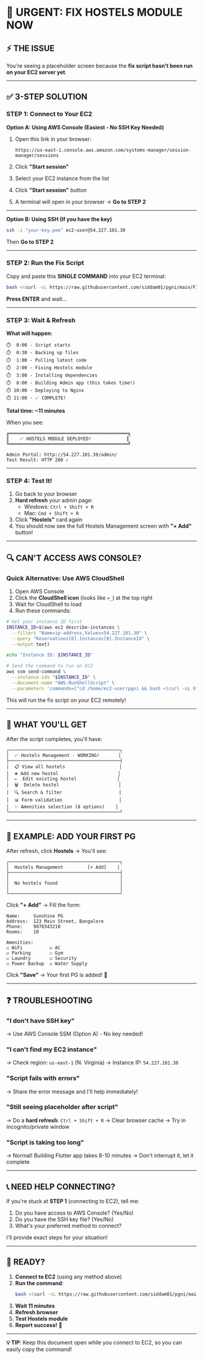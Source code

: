 # 🚨 **URGENT: FIX HOSTELS MODULE NOW**

## ⚡ **THE ISSUE**

You're seeing a placeholder screen because the **fix script hasn't been run on your EC2 server yet**.

---

## ✅ **3-STEP SOLUTION**

### **STEP 1: Connect to Your EC2**

**Option A: Using AWS Console (Easiest - No SSH Key Needed)**

1. Open this link in your browser:
   ```
   https://us-east-1.console.aws.amazon.com/systems-manager/session-manager/sessions
   ```

2. Click **"Start session"**

3. Select your EC2 instance from the list

4. Click **"Start session"** button

5. A terminal will open in your browser → **Go to STEP 2**

---

**Option B: Using SSH (If you have the key)**

```bash
ssh -i "your-key.pem" ec2-user@54.227.101.30
```

Then **Go to STEP 2**

---

### **STEP 2: Run the Fix Script**

Copy and paste this **SINGLE COMMAND** into your EC2 terminal:

```bash
bash <(curl -sL https://raw.githubusercontent.com/siddam01/pgni/main/FIX_HOSTELS_MODULE.sh)
```

**Press ENTER** and wait...

---

### **STEP 3: Wait & Refresh**

**What will happen**:
```
⏱️  0:00 - Script starts
⏱️  0:30 - Backing up files
⏱️  1:00 - Pulling latest code
⏱️  2:00 - Fixing Hostels module
⏱️  3:00 - Installing dependencies
⏱️  8:00 - Building Admin app (this takes time!)
⏱️ 10:00 - Deploying to Nginx
⏱️ 11:00 - ✅ COMPLETE!
```

**Total time: ~11 minutes**

When you see:
```
╔════════════════════════════════════════════╗
║    ✅ HOSTELS MODULE DEPLOYED!             ║
╚════════════════════════════════════════════╝

Admin Portal: http://54.227.101.30/admin/
Test Result: HTTP 200 ✓
```

---

### **STEP 4: Test It!**

1. Go back to your browser
2. **Hard refresh** your admin page:
   - Windows: `Ctrl + Shift + R`
   - Mac: `Cmd + Shift + R`
3. Click **"Hostels"** card again
4. You should now see the full Hostels Management screen with **"+ Add"** button!

---

## 🔍 **CAN'T ACCESS AWS CONSOLE?**

### **Quick Alternative: Use AWS CloudShell**

1. Open AWS Console
2. Click the **CloudShell icon** (looks like `>_`) at the top right
3. Wait for CloudShell to load
4. Run these commands:

```bash
# Get your instance ID first
INSTANCE_ID=$(aws ec2 describe-instances \
  --filters "Name=ip-address,Values=54.227.101.30" \
  --query "Reservations[0].Instances[0].InstanceId" \
  --output text)

echo "Instance ID: $INSTANCE_ID"

# Send the command to run on EC2
aws ssm send-command \
  --instance-ids "$INSTANCE_ID" \
  --document-name "AWS-RunShellScript" \
  --parameters 'commands=["cd /home/ec2-user/pgni && bash <(curl -sL https://raw.githubusercontent.com/siddam01/pgni/main/FIX_HOSTELS_MODULE.sh)"]'
```

This will run the fix script on your EC2 remotely!

---

## 🎯 **WHAT YOU'LL GET**

After the script completes, you'll have:

```
┌─────────────────────────────────────────┐
│  ✅ Hostels Management - WORKING!       │
├─────────────────────────────────────────┤
│  📋 View all hostels                    │
│  ➕ Add new hostel                      │
│  ✏️  Edit existing hostel               │
│  🗑️  Delete hostel                      │
│  🔍 Search & filter                     │
│  📊 Form validation                     │
│  ✨ Amenities selection (8 options)    │
└─────────────────────────────────────────┘
```

---

## 🏢 **EXAMPLE: ADD YOUR FIRST PG**

After refresh, click **Hostels** → You'll see:

```
┌─────────────────────────────────────────┐
│  Hostels Management         [+ Add]    │
├─────────────────────────────────────────┤
│                                         │
│  No hostels found                       │
│                                         │
└─────────────────────────────────────────┘
```

Click **"+ Add"** → Fill the form:
```
Name:     Sunshine PG
Address:  123 Main Street, Bangalore
Phone:    9876543210
Rooms:    10

Amenities:
☑ WiFi          ☑ AC
☑ Parking       ☐ Gym
☑ Laundry       ☑ Security
☑ Power Backup  ☑ Water Supply
```

Click **"Save"** → Your first PG is added! 🎉

---

## ❓ **TROUBLESHOOTING**

### **"I don't have SSH key"**
→ Use AWS Console SSM (Option A) - No key needed!

### **"I can't find my EC2 instance"**
→ Check region: `us-east-1` (N. Virginia)
→ Instance IP: `54.227.101.30`

### **"Script fails with errors"**
→ Share the error message and I'll help immediately!

### **"Still seeing placeholder after script"**
→ Do a **hard refresh**: `Ctrl + Shift + R`
→ Clear browser cache
→ Try in incognito/private window

### **"Script is taking too long"**
→ Normal! Building Flutter app takes 8-10 minutes
→ Don't interrupt it, let it complete

---

## 📞 **NEED HELP CONNECTING?**

If you're stuck at **STEP 1** (connecting to EC2), tell me:

1. Do you have access to AWS Console? (Yes/No)
2. Do you have the SSH key file? (Yes/No)
3. What's your preferred method to connect?

I'll provide exact steps for your situation!

---

## 🚀 **READY?**

1. **Connect to EC2** (using any method above)
2. **Run the command**: 
   ```bash
   bash <(curl -sL https://raw.githubusercontent.com/siddam01/pgni/main/FIX_HOSTELS_MODULE.sh)
   ```
3. **Wait 11 minutes**
4. **Refresh browser**
5. **Test Hostels module**
6. **Report success!** 🎊

---

**💡 TIP**: Keep this document open while you connect to EC2, so you can easily copy the command!

